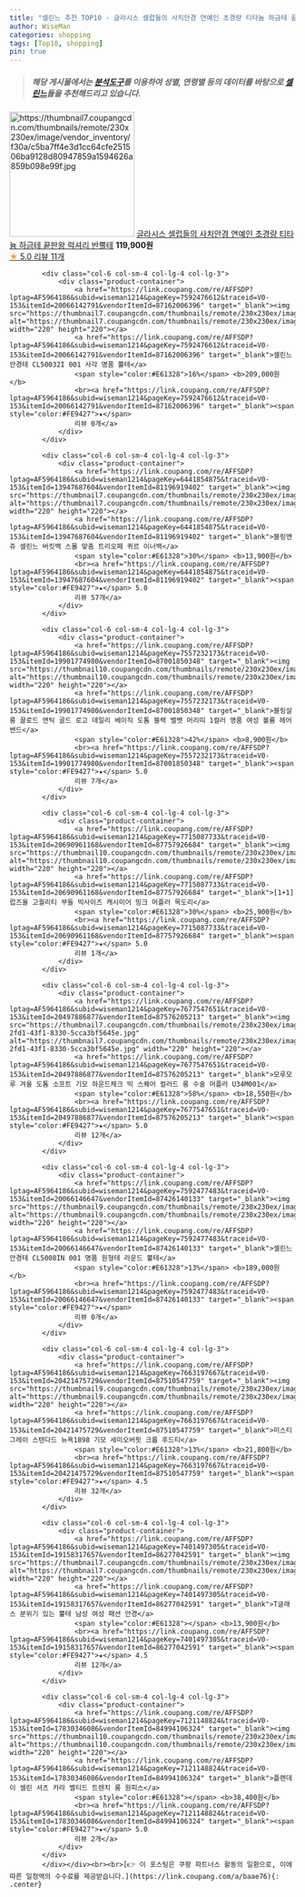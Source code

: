 ```yaml
---
title: "셀린느 추천 TOP10 - 글라시스 셀럽들의 사치안경 연예인 초경량 티타늄 하금테 끝판왕 럭셔리 반뿔테"
author: WiseMan
categories: shopping
tags: [Top10, shopping]
pin: true
---
```


> ##### 해당 게시물에서는 [**분석도구**](https://itemscout.io/)를 이용하여 **성별**, **연령별** 등의 데이터를 바탕으로 [**셀린느**](https://link.coupang.com/a/baae76)들을 추천해드리고 있습니다.
<div class="container"><div class="row">
            <div class="col-6 col-sm-4 col-lg-4 col-lg-3">
                <div class="product-container">
                    <a href="https://link.coupang.com/re/AFFSDP?lptag=AF5964186&subid=wiseman1214&pageKey=6886318853&traceid=V0-153&itemId=17435387502&vendorItemId=84604255919" target="_blank"><img src="https://thumbnail7.coupangcdn.com/thumbnails/remote/230x230ex/image/vendor_inventory/f30a/c5ba7ff4e3d1cc64cfe251506ba9128d80947859a1594626a859b098e99f.jpg" alt="https://thumbnail7.coupangcdn.com/thumbnails/remote/230x230ex/image/vendor_inventory/f30a/c5ba7ff4e3d1cc64cfe251506ba9128d80947859a1594626a859b098e99f.jpg" width="220" height="220"></a>
                    <a href="https://link.coupang.com/re/AFFSDP?lptag=AF5964186&subid=wiseman1214&pageKey=6886318853&traceid=V0-153&itemId=17435387502&vendorItemId=84604255919" target="_blank">글라시스 셀럽들의 사치안경 연예인 초경량 티타늄 하금테 끝판왕 럭셔리 반뿔테</a>
                    <span style="color:#E61328"></span> <b>119,900원</b>
                    <br><a href="https://link.coupang.com/re/AFFSDP?lptag=AF5964186&subid=wiseman1214&pageKey=6886318853&traceid=V0-153&itemId=17435387502&vendorItemId=84604255919" target="_blank"><span style="color:#FE9427">★</span> 5.0
                    리뷰 11개</a>
                </div>
            </div>
            
            <div class="col-6 col-sm-4 col-lg-4 col-lg-3">
                <div class="product-container">
                    <a href="https://link.coupang.com/re/AFFSDP?lptag=AF5964186&subid=wiseman1214&pageKey=7592476612&traceid=V0-153&itemId=20066142791&vendorItemId=87162006396" target="_blank"><img src="https://thumbnail7.coupangcdn.com/thumbnails/remote/230x230ex/image/vendor_inventory/156b/d2bffbaeacfc3b56d5596e3385be96cdd0fa83df0cca5e68bf565c922d4a.jpg" alt="https://thumbnail7.coupangcdn.com/thumbnails/remote/230x230ex/image/vendor_inventory/156b/d2bffbaeacfc3b56d5596e3385be96cdd0fa83df0cca5e68bf565c922d4a.jpg" width="220" height="220"></a>
                    <a href="https://link.coupang.com/re/AFFSDP?lptag=AF5964186&subid=wiseman1214&pageKey=7592476612&traceid=V0-153&itemId=20066142791&vendorItemId=87162006396" target="_blank">셀린느 안경테 CL50032I 001 사각 명품 뿔테</a>
                    <span style="color:#E61328">16%</span> <b>209,000원</b>
                    <br><a href="https://link.coupang.com/re/AFFSDP?lptag=AF5964186&subid=wiseman1214&pageKey=7592476612&traceid=V0-153&itemId=20066142791&vendorItemId=87162006396" target="_blank"><span style="color:#FE9427">★</span> 
                    리뷰 0개</a>
                </div>
            </div>
            
            <div class="col-6 col-sm-4 col-lg-4 col-lg-3">
                <div class="product-container">
                    <a href="https://link.coupang.com/re/AFFSDP?lptag=AF5964186&subid=wiseman1214&pageKey=6441854875&traceid=V0-153&itemId=13947687604&vendorItemId=81196919402" target="_blank"><img src="https://thumbnail7.coupangcdn.com/thumbnails/remote/230x230ex/image/vendor_inventory/6399/3aa4be60cca8736ebd7a08e04c79045ec2344d197d3bc35dd9ad1d3a50f0.jpg" alt="https://thumbnail7.coupangcdn.com/thumbnails/remote/230x230ex/image/vendor_inventory/6399/3aa4be60cca8736ebd7a08e04c79045ec2344d197d3bc35dd9ad1d3a50f0.jpg" width="220" height="220"></a>
                    <a href="https://link.coupang.com/re/AFFSDP?lptag=AF5964186&subid=wiseman1214&pageKey=6441854875&traceid=V0-153&itemId=13947687604&vendorItemId=81196919402" target="_blank">블링앤쥬 셀린느 버킷백 스몰 맞춤 트리오페 퀴르 이너백</a>
                    <span style="color:#E61328">30%</span> <b>13,900원</b>
                    <br><a href="https://link.coupang.com/re/AFFSDP?lptag=AF5964186&subid=wiseman1214&pageKey=6441854875&traceid=V0-153&itemId=13947687604&vendorItemId=81196919402" target="_blank"><span style="color:#FE9427">★</span> 5.0
                    리뷰 57개</a>
                </div>
            </div>
            
            <div class="col-6 col-sm-4 col-lg-4 col-lg-3">
                <div class="product-container">
                    <a href="https://link.coupang.com/re/AFFSDP?lptag=AF5964186&subid=wiseman1214&pageKey=7557232173&traceid=V0-153&itemId=19901774980&vendorItemId=87001850348" target="_blank"><img src="https://thumbnail10.coupangcdn.com/thumbnails/remote/230x230ex/image/vendor_inventory/cd4f/4e057233918d4c1bcdbdb1d5416ef64c7522b57fc748fc8d9cd9765a73c8.jpg" alt="https://thumbnail10.coupangcdn.com/thumbnails/remote/230x230ex/image/vendor_inventory/cd4f/4e057233918d4c1bcdbdb1d5416ef64c7522b57fc748fc8d9cd9765a73c8.jpg" width="220" height="220"></a>
                    <a href="https://link.coupang.com/re/AFFSDP?lptag=AF5964186&subid=wiseman1214&pageKey=7557232173&traceid=V0-153&itemId=19901774980&vendorItemId=87001850348" target="_blank">블링살롱 끌로드 앤틱 골드 로고 데일리 베이직 도톰 블랙 벨벳 머리띠 1컬러 명품 여성 볼륨 헤어밴드</a>
                    <span style="color:#E61328">42%</span> <b>8,900원</b>
                    <br><a href="https://link.coupang.com/re/AFFSDP?lptag=AF5964186&subid=wiseman1214&pageKey=7557232173&traceid=V0-153&itemId=19901774980&vendorItemId=87001850348" target="_blank"><span style="color:#FE9427">★</span> 5.0
                    리뷰 7개</a>
                </div>
            </div>
            
            <div class="col-6 col-sm-4 col-lg-4 col-lg-3">
                <div class="product-container">
                    <a href="https://link.coupang.com/re/AFFSDP?lptag=AF5964186&subid=wiseman1214&pageKey=7715087733&traceid=V0-153&itemId=20690961168&vendorItemId=87757926684" target="_blank"><img src="https://thumbnail10.coupangcdn.com/thumbnails/remote/230x230ex/image/vendor_inventory/42d5/82830d419c13c7d4962af353629777277460f0081aa353a4d96fa2e6b090.jpg" alt="https://thumbnail10.coupangcdn.com/thumbnails/remote/230x230ex/image/vendor_inventory/42d5/82830d419c13c7d4962af353629777277460f0081aa353a4d96fa2e6b090.jpg" width="220" height="220"></a>
                    <a href="https://link.coupang.com/re/AFFSDP?lptag=AF5964186&subid=wiseman1214&pageKey=7715087733&traceid=V0-153&itemId=20690961168&vendorItemId=87757926684" target="_blank">[1+1] 럽즈올 고퀄리티 부들 빅사이즈 캐시미어 밍크 머플러 목도리</a>
                    <span style="color:#E61328">30%</span> <b>25,900원</b>
                    <br><a href="https://link.coupang.com/re/AFFSDP?lptag=AF5964186&subid=wiseman1214&pageKey=7715087733&traceid=V0-153&itemId=20690961168&vendorItemId=87757926684" target="_blank"><span style="color:#FE9427">★</span> 5.0
                    리뷰 1개</a>
                </div>
            </div>
            
            <div class="col-6 col-sm-4 col-lg-4 col-lg-3">
                <div class="product-container">
                    <a href="https://link.coupang.com/re/AFFSDP?lptag=AF5964186&subid=wiseman1214&pageKey=7677547651&traceid=V0-153&itemId=20497886877&vendorItemId=87576205213" target="_blank"><img src="https://thumbnail7.coupangcdn.com/thumbnails/remote/230x230ex/image/retail/images/2023/10/26/14/5/31d9544a-2fd1-43f1-8330-5cca3bf5645e.jpg" alt="https://thumbnail7.coupangcdn.com/thumbnails/remote/230x230ex/image/retail/images/2023/10/26/14/5/31d9544a-2fd1-43f1-8330-5cca3bf5645e.jpg" width="220" height="220"></a>
                    <a href="https://link.coupang.com/re/AFFSDP?lptag=AF5964186&subid=wiseman1214&pageKey=7677547651&traceid=V0-153&itemId=20497886877&vendorItemId=87576205213" target="_blank">모루모루 겨울 도톰 소프트 기모 하운드체크 빅 스퀘어 컬러드 롱 수술 머플러 U34M001</a>
                    <span style="color:#E61328">58%</span> <b>18,550원</b>
                    <br><a href="https://link.coupang.com/re/AFFSDP?lptag=AF5964186&subid=wiseman1214&pageKey=7677547651&traceid=V0-153&itemId=20497886877&vendorItemId=87576205213" target="_blank"><span style="color:#FE9427">★</span> 5.0
                    리뷰 12개</a>
                </div>
            </div>
            
            <div class="col-6 col-sm-4 col-lg-4 col-lg-3">
                <div class="product-container">
                    <a href="https://link.coupang.com/re/AFFSDP?lptag=AF5964186&subid=wiseman1214&pageKey=7592477483&traceid=V0-153&itemId=20066146647&vendorItemId=87426140133" target="_blank"><img src="https://thumbnail9.coupangcdn.com/thumbnails/remote/230x230ex/image/vendor_inventory/f4a4/409e2fdd548e4c076e272b575f7fe7cc308dae77a2bd66422af4636e52ae.jpg" alt="https://thumbnail9.coupangcdn.com/thumbnails/remote/230x230ex/image/vendor_inventory/f4a4/409e2fdd548e4c076e272b575f7fe7cc308dae77a2bd66422af4636e52ae.jpg" width="220" height="220"></a>
                    <a href="https://link.coupang.com/re/AFFSDP?lptag=AF5964186&subid=wiseman1214&pageKey=7592477483&traceid=V0-153&itemId=20066146647&vendorItemId=87426140133" target="_blank">셀린느 안경테 CL5008IN 001 명품 원형테 라운드 뿔테</a>
                    <span style="color:#E61328">13%</span> <b>189,000원</b>
                    <br><a href="https://link.coupang.com/re/AFFSDP?lptag=AF5964186&subid=wiseman1214&pageKey=7592477483&traceid=V0-153&itemId=20066146647&vendorItemId=87426140133" target="_blank"><span style="color:#FE9427">★</span> 
                    리뷰 0개</a>
                </div>
            </div>
            
            <div class="col-6 col-sm-4 col-lg-4 col-lg-3">
                <div class="product-container">
                    <a href="https://link.coupang.com/re/AFFSDP?lptag=AF5964186&subid=wiseman1214&pageKey=7663197667&traceid=V0-153&itemId=20421475729&vendorItemId=87510547759" target="_blank"><img src="https://thumbnail9.coupangcdn.com/thumbnails/remote/230x230ex/image/vendor_inventory/bfaa/69e7f7a7b3eb80e5a87479bd2a4d6a2ebc6ee5d7d696afd6845b6d7d1096.jpg" alt="https://thumbnail9.coupangcdn.com/thumbnails/remote/230x230ex/image/vendor_inventory/bfaa/69e7f7a7b3eb80e5a87479bd2a4d6a2ebc6ee5d7d696afd6845b6d7d1096.jpg" width="220" height="220"></a>
                    <a href="https://link.coupang.com/re/AFFSDP?lptag=AF5964186&subid=wiseman1214&pageKey=7663197667&traceid=V0-153&itemId=20421475729&vendorItemId=87510547759" target="_blank">미스티그레이 스탠다드 뉴욕1898 기모 세미오버핏 크롭 후드티</a>
                    <span style="color:#E61328">13%</span> <b>21,800원</b>
                    <br><a href="https://link.coupang.com/re/AFFSDP?lptag=AF5964186&subid=wiseman1214&pageKey=7663197667&traceid=V0-153&itemId=20421475729&vendorItemId=87510547759" target="_blank"><span style="color:#FE9427">★</span> 4.5
                    리뷰 32개</a>
                </div>
            </div>
            
            <div class="col-6 col-sm-4 col-lg-4 col-lg-3">
                <div class="product-container">
                    <a href="https://link.coupang.com/re/AFFSDP?lptag=AF5964186&subid=wiseman1214&pageKey=7401497305&traceid=V0-153&itemId=19158317657&vendorItemId=86277042591" target="_blank"><img src="https://thumbnail7.coupangcdn.com/thumbnails/remote/230x230ex/image/vendor_inventory/3ff7/b73704f3d655c7bacd10162d3c18c5fd3c755702ab083d1d5a8987941b9d.jpg" alt="https://thumbnail7.coupangcdn.com/thumbnails/remote/230x230ex/image/vendor_inventory/3ff7/b73704f3d655c7bacd10162d3c18c5fd3c755702ab083d1d5a8987941b9d.jpg" width="220" height="220"></a>
                    <a href="https://link.coupang.com/re/AFFSDP?lptag=AF5964186&subid=wiseman1214&pageKey=7401497305&traceid=V0-153&itemId=19158317657&vendorItemId=86277042591" target="_blank">T글래스 분위기 있는 뿔테 남성 여성 패션 안경</a>
                    <span style="color:#E61328"></span> <b>13,900원</b>
                    <br><a href="https://link.coupang.com/re/AFFSDP?lptag=AF5964186&subid=wiseman1214&pageKey=7401497305&traceid=V0-153&itemId=19158317657&vendorItemId=86277042591" target="_blank"><span style="color:#FE9427">★</span> 4.5
                    리뷰 12개</a>
                </div>
            </div>
            
            <div class="col-6 col-sm-4 col-lg-4 col-lg-3">
                <div class="product-container">
                    <a href="https://link.coupang.com/re/AFFSDP?lptag=AF5964186&subid=wiseman1214&pageKey=7121148824&traceid=V0-153&itemId=17830346086&vendorItemId=84994106324" target="_blank"><img src="https://thumbnail10.coupangcdn.com/thumbnails/remote/230x230ex/image/rs_quotation_api/rpue7tj6/98e37b9b19a842c78fd7eff2effab6bb.jpg" alt="https://thumbnail10.coupangcdn.com/thumbnails/remote/230x230ex/image/rs_quotation_api/rpue7tj6/98e37b9b19a842c78fd7eff2effab6bb.jpg" width="220" height="220"></a>
                    <a href="https://link.coupang.com/re/AFFSDP?lptag=AF5964186&subid=wiseman1214&pageKey=7121148824&traceid=V0-153&itemId=17830346086&vendorItemId=84994106324" target="_blank">플랜데이 셀린 셔츠 카라 벨티드 트렌치 롱 원피스</a>
                    <span style="color:#E61328"></span> <b>38,400원</b>
                    <br><a href="https://link.coupang.com/re/AFFSDP?lptag=AF5964186&subid=wiseman1214&pageKey=7121148824&traceid=V0-153&itemId=17830346086&vendorItemId=84994106324" target="_blank"><span style="color:#FE9427">★</span> 5.0
                    리뷰 2개</a>
                </div>
            </div>
            </div></div><br><br>[👉 이 포스팅은 쿠팡 파트너스 활동의 일환으로, 이에 따른 일정액의 수수료를 제공받습니다.](https://link.coupang.com/a/baae76){: .center}